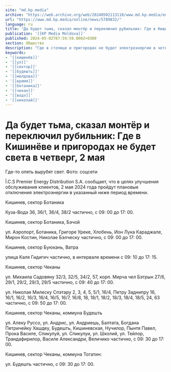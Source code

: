 ```yaml
---
site: "md.kp.media"
archive: "https://web.archive.org/web/20240502113110/www.md.kp.media/online/news/5789832/"
url: "https://www.md.kp.media/online/news/5789832/"
language: ru
title: "Да будет тьма, сказал монтёр и переключил рубильник: Где в Кишинёве и пригородах не будет света в четверг, 2 мая"
publication: '[[KP Media Moldova]]'
published: 2024-05-02T07:59:59.000Z+0300
section: Общество
description: "Где в столице и пригородах не будет электроэнергии в четверг, 2 мая – публикуем адреса"
keywords:
- '[[кишинёв]]'
- '[[ул]]'
- '[[сектор]]'
- '[[будешть]]'
- '[[молдова]]'
- '[[время]]'
- '[[ботаника]]'
- '[[чекан]]'
- '[[водэ]]'
- '[[николай]]'
---
```


# Да будет тьма, сказал монтёр и переключил рубильник: Где в Кишинёве и пригородах не будет света в четверг, 2 мая

Где-то опять вырубят свет. Фото: соцсети

Î.C.S Premier Energy Distribution S.A. сообщает, что в целях улучшения обслуживания клиентов, 2 мая 2024 года пройдут плановые отключения электроэнергии в указанный ниже период времени.

Кишинев, сектор Ботаника

Куза-Водэ 36, 36/1, 36/4, 38/2 частично, с 09: 00 до 17: 00.

Кишинев, сектор Ботаника, Бэчой

ул. Аэропорт, Ботаника, Григоре Уреке, Хлобень, Ион Лука Караджале, Мирон Костин, Николае Бэлческу частично, с 09: 00 до 17: 00.

Кишинев, сектор Буюкань, Ватра

улица Каля Гидигич частично, в интервале времени с 09: 10 до 17: 15.

Кишинев, сектор Чеканы

ул. Михаила Садовяну 32/3, 32/5, 34/2, 57, корп. Мирча чел Бэтрын 27/6, 29/1, 29/2, 29/3, 29/5 частично, с 09: 40 до 17: 00.

ул. Николае Милеску Спэтару 2, 3, 4, 5, 5/1, 16/4, Петру Заднипру 16, 16/1, 16/2, 16/3, 16/4, 16/5, 16/7, 16/8, 18, 18/1, 18/2, 18/3, 18/4, 18/5, 24, 63 частично, с 09: 50 до 17: 00.

Кишинев, сектор Чеканы, коммуна Будешть

ул. Алеку Руссо, ул. Андрис, ул. Андриешь, Балтата, Богдана Петричейку Хашдеу, Будешть, Кишиневская, Нучилор, Пынтя Павел, Прока Василе, Спикулуй, ул. Спикулуи, ул. Школий, ул. Тейлор, Трандафирилор, Василе Александри, Величико частично, с 09: 30 до 17: 00.

Кишинев, сектор Чеканы, коммуна Тогатин:

ул. Будешть частично, с 09: 30 до 17: 00.